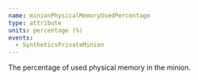 ```yaml
---
name: minionPhysicalMemoryUsedPercentage
type: attribute
units: percentage (%)
events:
  - SyntheticsPrivateMinion
---
```


The percentage of used physical memory in the minion.